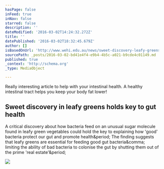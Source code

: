 ```yaml
---
hasPage: false
inFeed: true
inNav: false
starred: false
description: ''
dateModified: '2016-03-02T14:24:32.272Z'
title: ''
datePublished: '2016-03-02T18:32:45.679Z'
author: []
isBasedOnUrl: 'http://www.wehi.edu.au/news/sweet-discovery-leafy-greens-holds-key-gut-health'
sourcePath: _posts/2016-03-02-bd41e4f4-e9b4-4b5c-a021-b9cde4c01149.md
published: true
_context: 'http://schema.org'
_type: MediaObject

---
```

Really interesting article to help with your intestinal health. A healthy intestinal tract helps you keep your body fat lower!

<article style=""><h1>Sweet discovery in leafy greens holds key to gut health</h1><p>A critical discovery about how bacteria feed on an unusual sugar molecule found in leafy green vegetables could hold the key to explaining how 'good' bacteria protect our gut and promote health&amp;period; The finding suggests that leafy greens are essential for feeding good gut bacteria&amp;comma; limiting the ability of bad bacteria to colonise the gut by shutting them out of the prime 'real estate'&amp;period;</p><img src="http://www.wehi.edu.au/sites/default/files/Bacteria-sugar-infographic-key-web.jpg" /></article>
